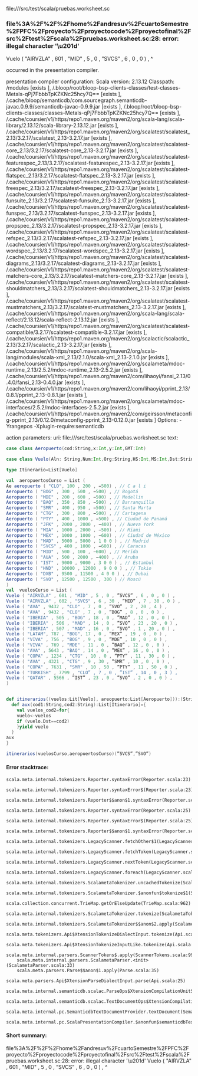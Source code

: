 file://<WORKSPACE>/src/test/scala/pruebas.worksheet.sc
### file%3A%2F%2F%2Fhome%2Fandresuv%2FcuartoSemestre%2FPFC%2Fproyecto%2Fproyectocode%2Fproyectofinal%2Fsrc%2Ftest%2Fscala%2Fpruebas.worksheet.sc:28: error: illegal character '\u201d'
Vuelo ( "AIRVZLA" , 601 , "MID" , 5 , 0 , ”SVCS” , 6 , 0 , 0 ) ,
                                          ^

occurred in the presentation compiler.

presentation compiler configuration:
Scala version: 2.13.12
Classpath:
/modules [exists ], <WORKSPACE>/.bloop/root/bloop-bsp-clients-classes/test-classes-Metals-qPj7FbbbTpKZKNc25hcy7Q== [exists ], <HOME>/.cache/bloop/semanticdb/com.sourcegraph.semanticdb-javac.0.9.9/semanticdb-javac-0.9.9.jar [exists ], <WORKSPACE>/.bloop/root/bloop-bsp-clients-classes/classes-Metals-qPj7FbbbTpKZKNc25hcy7Q== [exists ], <HOME>/.cache/coursier/v1/https/repo1.maven.org/maven2/org/scala-lang/scala-library/2.13.12/scala-library-2.13.12.jar [exists ], <HOME>/.cache/coursier/v1/https/repo1.maven.org/maven2/org/scalatest/scalatest_2.13/3.2.17/scalatest_2.13-3.2.17.jar [exists ], <HOME>/.cache/coursier/v1/https/repo1.maven.org/maven2/org/scalatest/scalatest-core_2.13/3.2.17/scalatest-core_2.13-3.2.17.jar [exists ], <HOME>/.cache/coursier/v1/https/repo1.maven.org/maven2/org/scalatest/scalatest-featurespec_2.13/3.2.17/scalatest-featurespec_2.13-3.2.17.jar [exists ], <HOME>/.cache/coursier/v1/https/repo1.maven.org/maven2/org/scalatest/scalatest-flatspec_2.13/3.2.17/scalatest-flatspec_2.13-3.2.17.jar [exists ], <HOME>/.cache/coursier/v1/https/repo1.maven.org/maven2/org/scalatest/scalatest-freespec_2.13/3.2.17/scalatest-freespec_2.13-3.2.17.jar [exists ], <HOME>/.cache/coursier/v1/https/repo1.maven.org/maven2/org/scalatest/scalatest-funsuite_2.13/3.2.17/scalatest-funsuite_2.13-3.2.17.jar [exists ], <HOME>/.cache/coursier/v1/https/repo1.maven.org/maven2/org/scalatest/scalatest-funspec_2.13/3.2.17/scalatest-funspec_2.13-3.2.17.jar [exists ], <HOME>/.cache/coursier/v1/https/repo1.maven.org/maven2/org/scalatest/scalatest-propspec_2.13/3.2.17/scalatest-propspec_2.13-3.2.17.jar [exists ], <HOME>/.cache/coursier/v1/https/repo1.maven.org/maven2/org/scalatest/scalatest-refspec_2.13/3.2.17/scalatest-refspec_2.13-3.2.17.jar [exists ], <HOME>/.cache/coursier/v1/https/repo1.maven.org/maven2/org/scalatest/scalatest-wordspec_2.13/3.2.17/scalatest-wordspec_2.13-3.2.17.jar [exists ], <HOME>/.cache/coursier/v1/https/repo1.maven.org/maven2/org/scalatest/scalatest-diagrams_2.13/3.2.17/scalatest-diagrams_2.13-3.2.17.jar [exists ], <HOME>/.cache/coursier/v1/https/repo1.maven.org/maven2/org/scalatest/scalatest-matchers-core_2.13/3.2.17/scalatest-matchers-core_2.13-3.2.17.jar [exists ], <HOME>/.cache/coursier/v1/https/repo1.maven.org/maven2/org/scalatest/scalatest-shouldmatchers_2.13/3.2.17/scalatest-shouldmatchers_2.13-3.2.17.jar [exists ], <HOME>/.cache/coursier/v1/https/repo1.maven.org/maven2/org/scalatest/scalatest-mustmatchers_2.13/3.2.17/scalatest-mustmatchers_2.13-3.2.17.jar [exists ], <HOME>/.cache/coursier/v1/https/repo1.maven.org/maven2/org/scala-lang/scala-reflect/2.13.12/scala-reflect-2.13.12.jar [exists ], <HOME>/.cache/coursier/v1/https/repo1.maven.org/maven2/org/scalatest/scalatest-compatible/3.2.17/scalatest-compatible-3.2.17.jar [exists ], <HOME>/.cache/coursier/v1/https/repo1.maven.org/maven2/org/scalactic/scalactic_2.13/3.2.17/scalactic_2.13-3.2.17.jar [exists ], <HOME>/.cache/coursier/v1/https/repo1.maven.org/maven2/org/scala-lang/modules/scala-xml_2.13/2.1.0/scala-xml_2.13-2.1.0.jar [exists ], <HOME>/.cache/coursier/v1/https/repo1.maven.org/maven2/org/scalameta/mdoc-runtime_2.13/2.5.2/mdoc-runtime_2.13-2.5.2.jar [exists ], <HOME>/.cache/coursier/v1/https/repo1.maven.org/maven2/com/lihaoyi/fansi_2.13/0.4.0/fansi_2.13-0.4.0.jar [exists ], <HOME>/.cache/coursier/v1/https/repo1.maven.org/maven2/com/lihaoyi/pprint_2.13/0.8.1/pprint_2.13-0.8.1.jar [exists ], <HOME>/.cache/coursier/v1/https/repo1.maven.org/maven2/org/scalameta/mdoc-interfaces/2.5.2/mdoc-interfaces-2.5.2.jar [exists ], <HOME>/.cache/coursier/v1/https/repo1.maven.org/maven2/com/geirsson/metaconfig-pprint_2.13/0.12.0/metaconfig-pprint_2.13-0.12.0.jar [exists ]
Options:
-Yrangepos -Xplugin-require:semanticdb


action parameters:
uri: file://<WORKSPACE>/src/test/scala/pruebas.worksheet.sc
text:
```scala
case class Aeropuerto(cod:String,x:Int,y:Int,GMT:Int)

case class Vuelo(Aln: String,Num:Int,Org:String,HS:Int,MS:Int,Dst:String,HL:Int,ML:Int,Esc:Int)

type Itinerario=List[Vuelo]

val  aeropuertosCurso = List (
Ae aeropuerto ( "CLO", 100 , 200 , −500) , // C a l i
Aeropuerto ( "BOG" , 300 , 500 , −500) , // Bogotá
Aeropuerto ( "MDE" , 200 , 600 , −500) , // Medellin
Aeropuerto ( "BAQ" , 350 , 850 , −500) , // Barranquilla
Aeropuerto ( "SMR" , 400 , 950 , −500) , // Santa Marta
Aeropuerto ( "CTG" , 300 , 800 , −500) , // Cartagena
Aeropuerto ( "PTY" , 400 , 1000 , −500) , // Ciudad de Panamá
Aeropuerto ( "JFK" , 2000 , 2000 , −400) , // Nueva York
Aeropuerto ( "MIA" , 1000 , 2000 , −500) , // Miami
Aeropuerto ( "MEX" , 1000 , 1000 , −600) , // Ciudad de México
Aeropuerto ( "MAD" , 5000 , 5000 , 1 0 0 ) , // Madrid
Aeropuerto ( "SVCS" , 400 , 1000 , −600) , // Caracas
Aeropuerto ( "MID" , 500 , 100 , −600) , // Merida
Aeropuerto ( "AUA" , 500 , 2000 , −400) , // Aruba
Aeropuerto ( "IST" , 9000 , 9000 , 3 0 0 ) , // Estambul
Aeropuerto ( "HND" , 10000 , 12000 , 9 0 0 ) , // Tokio
Aeropuerto ( "DXB" , 9500 , 11500 , 4 0 0 ) , // Dubai
Aeropuerto ( "SVO" , 12500 , 12500 , 300 ) // Moscú
)
val  vuelosCurso = List (
Vuelo ( "AIRVZLA" , 601 , "MID" , 5 , 0 , ”SVCS” , 6 , 0 , 0 ) ,
Vuelo ( "AIRVZLA" , 602 , "SVCS" , 6 , 30 , ”MID” , 7 , 30 , 0 ) ,
Vuelo ( "AVA" , 9432 , "CLO" , 7 , 0 , ”SVO” , 2 , 20 , 4 ) ,
Vuelo ( "AVA" , 9432 , "CLO" , 7 , 0 , ”BOG” , 8 , 0 , 0 ) ,
Vuelo ( "IBERIA" , 505 , "BOG" , 18 , 0 , ”MAD” , 12 , 0 , 0 ) ,
Vuelo ( "IBERIA" , 506 , "MAD" , 14 , 0 , ”SVO” , 23 , 20 , 0 ) ,
Vuelo ( "IBERIA" , 507 , "MAD" , 16 , 0 , ”SVO” , 1 , 20 , 0 ) ,
Vuelo ( "LATAM", 787 , "BOG", 17 , 0 , ”MEX” , 19 , 0 , 0 ) ,
Vuelo ( "VIVA" , 756 , "BOG" , 9 , 0 , ”MDE” , 10 , 0 , 0 ) ,
Vuelo ( "VIVA" , 769 , "MDE" , 11 , 0 , ”BAQ” , 12 , 0 , 0 ) ,
Vuelo ( "AVA" , 5643 , "BAQ" , 14 , 0 , ”MEX” , 16 , 0 , 0 ) ,
Vuelo ( "COPA" , 1234 , "CTG" , 10 , 0 , ”PTY” , 11 , 30 , 0 ) ,
Vuelo ( "AVA" , 4321 , "CTG" , 9 , 30 , ”SMR” , 10 , 0 , 0 ) ,
Vuelo ( "COPA" , 7631 , "SMR" , 10 , 50 , ”PTY” , 11 , 50 , 0 ) ,
Vuelo ( "TURKISH" , 7799 , "CLO” , 7 , 0 , ”IST” , 14 , 0 , 3 ) ,
Vuelo ( "QATAR" , 5566 , ”IST” , 23 , 0 , ”SVO” , 2 , 0 , 0 ) ,
)


def itinerarios((vuelos:Lit[Vuelo], areopuerto:List[Aeropuerto])):(String,String)=>List[Itinerario]={
  def aux(cod1:String,cod2:String):List[Itinerario]={
    val vuelos_cod2=for{
    vuelo<-vuelos
    if (vuelo.Dst==cod2) 
    }yield vuelo
  }
aux
}

itinerarios(vuelosCurso,aeropuertosCurso)(”SVCS”,”SVO”)
```



#### Error stacktrace:

```
scala.meta.internal.tokenizers.Reporter.syntaxError(Reporter.scala:23)
	scala.meta.internal.tokenizers.Reporter.syntaxError$(Reporter.scala:23)
	scala.meta.internal.tokenizers.Reporter$$anon$1.syntaxError(Reporter.scala:33)
	scala.meta.internal.tokenizers.Reporter.syntaxError(Reporter.scala:25)
	scala.meta.internal.tokenizers.Reporter.syntaxError$(Reporter.scala:25)
	scala.meta.internal.tokenizers.Reporter$$anon$1.syntaxError(Reporter.scala:33)
	scala.meta.internal.tokenizers.LegacyScanner.fetchOther$1(LegacyScanner.scala:476)
	scala.meta.internal.tokenizers.LegacyScanner.fetchToken(LegacyScanner.scala:481)
	scala.meta.internal.tokenizers.LegacyScanner.nextToken(LegacyScanner.scala:214)
	scala.meta.internal.tokenizers.LegacyScanner.foreach(LegacyScanner.scala:982)
	scala.meta.internal.tokenizers.ScalametaTokenizer.uncachedTokenize(ScalametaTokenizer.scala:23)
	scala.meta.internal.tokenizers.ScalametaTokenizer.$anonfun$tokenize$1(ScalametaTokenizer.scala:16)
	scala.collection.concurrent.TrieMap.getOrElseUpdate(TrieMap.scala:962)
	scala.meta.internal.tokenizers.ScalametaTokenizer.tokenize(ScalametaTokenizer.scala:16)
	scala.meta.internal.tokenizers.ScalametaTokenizer$$anon$2.apply(ScalametaTokenizer.scala:331)
	scala.meta.tokenizers.Api$XtensionTokenizeDialectInput.tokenize(Api.scala:25)
	scala.meta.tokenizers.Api$XtensionTokenizeInputLike.tokenize(Api.scala:14)
	scala.meta.internal.parsers.ScannerTokens$.apply(ScannerTokens.scala:994)
	scala.meta.internal.parsers.ScalametaParser.<init>(ScalametaParser.scala:33)
	scala.meta.parsers.Parse$$anon$1.apply(Parse.scala:35)
	scala.meta.parsers.Api$XtensionParseDialectInput.parse(Api.scala:25)
	scala.meta.internal.semanticdb.scalac.ParseOps$XtensionCompilationUnitSource.toSource(ParseOps.scala:17)
	scala.meta.internal.semanticdb.scalac.TextDocumentOps$XtensionCompilationUnitDocument.toTextDocument(TextDocumentOps.scala:206)
	scala.meta.internal.pc.SemanticdbTextDocumentProvider.textDocument(SemanticdbTextDocumentProvider.scala:54)
	scala.meta.internal.pc.ScalaPresentationCompiler.$anonfun$semanticdbTextDocument$1(ScalaPresentationCompiler.scala:400)
```
#### Short summary: 

file%3A%2F%2F%2Fhome%2Fandresuv%2FcuartoSemestre%2FPFC%2Fproyecto%2Fproyectocode%2Fproyectofinal%2Fsrc%2Ftest%2Fscala%2Fpruebas.worksheet.sc:28: error: illegal character '\u201d'
Vuelo ( "AIRVZLA" , 601 , "MID" , 5 , 0 , ”SVCS” , 6 , 0 , 0 ) ,
                                          ^